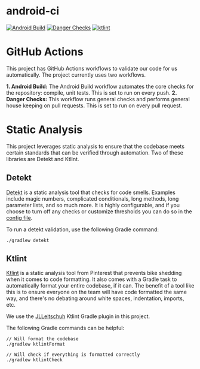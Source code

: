 # android-ci

[![Android Build](https://github.com/thesohelshaikh/android-ci/actions/workflows/android.yml/badge.svg)](https://github.com/thesohelshaikh/android-ci/actions/workflows/android.yml)
[![Danger Checks](https://github.com/thesohelshaikh/android-ci/actions/workflows/danger.yml/badge.svg)](https://github.com/thesohelshaikh/android-ci/actions/workflows/danger.yml)
[![ktlint](https://img.shields.io/badge/code%20style-%E2%9D%A4-FF4081.svg)](https://ktlint.github.io/)


# GitHub Actions

This project has GitHub Actions workflows to validate our code for us automatically. The project currently uses two workflows.

**1. Android Build:** The Android Build workflow automates the core checks for the repository: compile, unit tests. This is set to run on every push.
**2. Danger Checks:** This workflow runs general checks and performs general house keeping on pull requests. This is set to run on every pull request.

# Static Analysis

This project leverages static analysis to ensure that the codebase meets certain standards that can be verified through automation. Two of these libraries are Detekt and Ktlint.

## Detekt

[Detekt](https://github.com/detekt/detekt) is a static analysis tool that checks for code smells. Examples include magic numbers, complicated conditionals, long methods, long parameter lists, and so much more. It is highly configurable, and if you choose to turn off any checks or customize thresholds you can do so in the [config file](/config/detekt/detekt.yml).

To run a detekt validation, use the following Gradle command:

```
./gradlew detekt
```

## Ktlint

[Ktlint](https://github.com/pinterest/ktlint) is a static analysis tool from Pinterest that prevents bike shedding when it comes to code formatting. It also comes with a Gradle task to automatically format your entire codebase, if it can. The benefit of a tool like this is to ensure everyone on the team will have code formatted the same way, and there's no debating around white spaces, indentation, imports, etc. 

We use the [JLLeitschuh](https://github.com/jlleitschuh/ktlint-gradle) Ktlint Gradle plugin in this project.

The following Gradle commands can be helpful:

```
// Will format the codebase
./gradlew ktlintFormat

// Will check if everything is formatted correctly
./gradlew ktlintCheck
```
